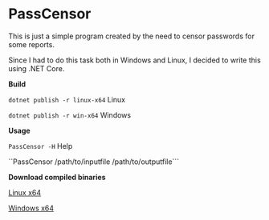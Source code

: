 **PassCensor**
============================

This is just a simple program created by the need to censor passwords for some reports. 

Since I had to do this task both in Windows and Linux, I decided to write this using .NET Core.

**Build**

``dotnet publish -r linux-x64`` Linux

``dotnet publish -r win-x64``   Windows

**Usage**

``PassCensor -H``  Help

``PassCensor /path/to/inputfile /path/to/outputfile```

**Download compiled binaries**

[Linux x64](https://github.com/0xcomposure/PassCensor/releases/download/PassCesnor/PassCensor)

[Windows x64](https://github.com/0xcomposure/PassCensor/releases/download/PassCesnor/PassCensor.exe)
